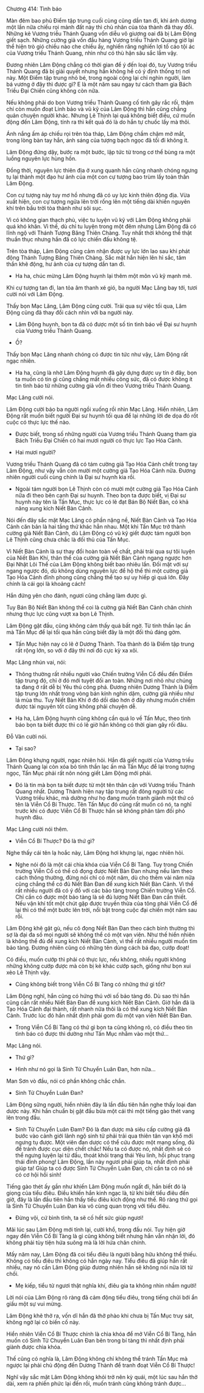 




Chương 414: Tình báo


Màn đêm bao phủ Điểm tập trung cuối cùng cũng dần tan đi, khi ánh dương một lần nữa chiếu rọi mảnh đất này thì chủ nhân của tòa thành đã thay đổi. Những kẻ Vương triều Thánh Quang vốn diễu võ giương oai đã bị Lâm Động giết sạch. Những cường giả vốn đầu hàng Vương triều Thánh Quang giờ lại thể hiện trò gió chiều nào che chiều ấy, nghiến răng nghiến lợi tố cáo tội ác của Vương triều Thánh Quang, nhìn như có thù hận sâu sắc lắm vậy.

Đương nhiên Lâm Động chẳng có thời gian để ý đến loại đó, tuy Vương triều Thánh Quang đã bị giải quyết nhưng hắn không hề có ý định thống trị nơi này. Một Điểm tập trung nhỏ bé, trong ngoài cộng lại chỉ nghìn người, làm bá vương ở đây thì được gì? E là một năm sau ngay tư cách tham gia Bách Triều Đại Chiến cũng không còn nữa.

Nếu không phải do bọn Vương triều Thánh Quang cố tình gây rắc rối, thậm chí còn muốn đoạt Linh bảo và vũ kỹ của Lâm Động thì hắn cũng chẳng quản chuyện người khác. Nhưng Lê Thịnh lại quá không biết điều, cứ muốn động đến Lâm Động, tính ra thì kết quả đó là do hắn tự chuốc lấy mà thôi.

Ánh nắng ấm áp chiếu rọi trên tòa tháp, Lâm Động chầm chậm mở mắt, trong lòng bàn tay hắn, ánh sáng của tượng bạch ngọc đã tối đi không ít.

Lâm Động đứng dậy, bước ra một bước, lập tức từ trong cơ thể bùng ra một luồng nguyên lực hùng hồn.

Đồng thời, nguyên lực thiên địa ở xung quanh hắn cũng nhanh chóng ngưng tụ lại thành một đạo hư ảnh của một con cự tượng bao trùm lấy toàn thân Lâm Động.

Con cự tượng này tuy mơ hồ nhưng đã có uy lực kinh thiên động địa. Vừa xuất hiện, con cự tượng ngửa lên trời rống lên một tiếng dài khiến nguyên khí trên bầu trời tòa thành như sôi sục.

Vì có không gian thạch phù, việc tu luyện vũ kỹ với Lâm Động không phải quá khó khăn. Vì thế, dù chỉ tu luyện trong một đêm nhưng Lâm Động đã có lĩnh ngộ với Thánh Tượng Băng Thiên Chàng. Tuy nhất thời không thể thật thuần thục nhưng hắn đã có lực chiến đấu không tệ.

Trên tòa tháp, Lâm Động cũng cảm nhận được uy lực lớn lao sau khi phát động Thánh Tượng Băng Thiên Chàng. Sắc mặt hắn hiện lên hỉ sắc, tâm thần khẽ động, hư ảnh của cự tượng dần tan đi.

- Ha ha, chúc mừng Lâm Động huynh lại thêm một môn vũ kỹ mạnh mẽ.

Khi cự tượng tan đi, lan tỏa âm thanh xé gió, ba người Mạc Lăng bay tới, tươi cười nói với Lâm Động.

Thấy bọn Mạc Lăng, Lâm Động cũng cười. Trải qua sự việc tối qua, Lâm Động cũng đã thay đổi cách nhìn với ba người này.

- Lâm Động huynh, bọn ta đã có được một số tin tình báo về Đại sư huynh của Vương triều Thánh Quang.

- Ồ?

Thấy bọn Mạc Lăng nhanh chóng có được tin tức như vậy, Lâm Động rất ngạc nhiên.

- Ha ha, cũng là nhờ Lâm Động huynh đã gây dựng được uy tín ở đây, bọn ta muốn có tin gì cũng chẳng mất nhiều công sức, đã có được không ít tin tình báo từ những cường giả vốn đi theo Vương triều Thánh Quang.

Mạc Lăng cười nói.

Lâm Động cười bảo ba người ngồi xuống rồi nhìn Mạc Lăng. Hiển nhiên, Lâm Động rất muốn biết người Đại sư huynh tối qua để lại những lời đe dọa đó rốt cuộc có thực lực thế nào.

- Được biết, trong số những người của Vương triều Thánh Quang tham gia Bách Triều Đại Chiến có hai mươi người có thực lực Tạo Hóa Cảnh.

- Hai mươi người?

Vương triều Thánh Quang đã có tám cường giả Tạo Hóa Cảnh chết trong tay Lâm Động, như vậy vẫn còn mười một cường giả Tạo Hóa Cảnh nữa. Đương nhiên người cuối cùng chính là Đại sư huynh kia rồi.

- Ngoài tám người bọn Lê Thịnh còn có mười một cường giả Tạo Hóa Cảnh nữa đi theo bên cạnh Đại sư huynh. Theo bọn ta được biết, vị Đại sư huynh này tên là Tấn Mục, thực lực có lẽ đạt Bán Bộ Niết Bàn, có khả năng xung kích Niết Bàn Cảnh.

Nói đến đây sắc mặt Mạc Lăng có phần nặng nề, Niết Bàn Cảnh và Tạo Hóa Cảnh căn bản là hai tầng thứ khác hẳn nhau. Một khi Tấn Mục trở thành cường giả Niết Bàn Cảnh, dù Lâm Động có vũ kỹ giết được tám người bọn Lê Thịnh cũng chưa chắc là đối thủ của Tấn Mục.

Vì Niết Bàn Cảnh là sự thay đổi hoàn toàn về chất, phải trải qua sự tôi luyện của Niết Bàn Khí, thân thể của cường giả Niết Bàn Cảnh ngang ngược hơn Đại Nhật Lôi Thể của Lâm Động không biết bao nhiêu lần. Đối mặt với sự ngang ngược đó, dù không dùng nguyên lực để hộ thể thì một cường giả Tạo Hóa Cảnh đỉnh phong cũng chẳng thể tạo sự uy hiếp gì quá lớn. Đây chính là cái gọi là khoảng cách!

Hắn đứng yên cho đánh, ngươi cũng chẳng làm được gì.

Tuy Bán Bộ Niết Bàn không thể coi là cường giả Niết Bàn Cảnh chân chính nhưng thực lực cũng vượt xa bọn Lê Thịnh.

Lâm Động gật đầu, cũng không cảm thấy quá bất ngờ. Từ tinh thần lạc ấn mà Tấn Mục để lại tối qua hắn cũng biết đây là một đối thủ đáng gờm.

- Tấn Mục hiện nay có lẽ ở Dương Thành. Tòa thành đó là Điểm tập trung rất rộng lớn, so với ở đây thì nơi đó cực kỳ xa xôi.

Mạc Lăng nhún vai, nói:

- Thông thường rất nhiều người vào Chiến trường Viễn Cổ đều đến Điểm tập trung đó, chỉ ở đó mới tuyệt đối an toàn. Những nơi nhỏ như chúng ta đang ở rất dễ bị Yêu thú công phá. Đương nhiên Dương Thành là Điểm tập trung lớn nhất trong vòng bán kính nghìn dặm, cường giả nhiều như lá mùa thu. Tuy Niết Bàn Khí ở đó dồi dào hơn ở đây nhưng muốn chiếm được tài nguyên tốt cũng không phải chuyện dễ.

- Ha ha, Lâm Động huynh cũng không cần quá lo về Tấn Mục, theo tình báo bọn ta biết được thì có lẽ giờ hắn không có thời gian gây rối đâu.

Đỗ Vân cười nói.

- Tại sao?

Lâm Động khựng người, ngạc nhiên hỏi. Hắn đã giết người của Vương triều Thánh Quang lại còn xóa bỏ tinh thần lạc ấn mà Tấn Mục để lại trong tượng ngọc, Tấn Mục phải rất nôn nóng giết Lâm Động mới phải.

- Đó là tin mà bọn ta biết được từ một tên thân cận với Vương triều Thánh Quang nhất. Dương Thành hiện nay tập trung rất đông người từ các Vương triều khác, mà dường như họ đang muốn tranh giành một thứ có tên là Viễn Cổ Bí Thược. Tên Tấn Mục đó cũng rất muốn có nó, ta nghĩ trước khi có được Viễn Cổ Bí Thược hắn sẽ không phân tâm đối phó huynh đâu.

Mạc Lăng cười nói thêm.

- Viễn Cổ Bí Thược? Đó là thứ gì?

Nghe thấy cái tên lạ hoắc này, Lâm Động hơi khựng lại, ngạc nhiên hỏi.

- Nghe nói đó là một cái chìa khóa của Viễn Cổ Bí Tàng. Tuy trong Chiến trường Viễn Cổ có thể cô đọng được Niết Bàn Đan nhưng nếu làm theo cách thông thường, đừng nói chỉ có một năm, dù cho thêm vài năm nữa cũng chẳng thể có đủ Niết Bàn Đan để xung kích Niết Bàn Cảnh. Vì thế rất nhiều người đã có ý đồ với các bảo tàng trong Chiến trường Viễn Cổ. Chỉ cần có được một bảo tàng là sẽ đủ lượng Niết Bàn Đan cần thiết. Nếu vận khí tốt một chút gặp được truyền thừa của tông phái Viễn Cổ để lại thì có thể một bước lên trời, nổi bật trong cuộc đại chiến một năm sau rồi.

Lâm Động khẽ gật gù, nếu cô đọng Niết Bàn Đan theo cách bình thường thì sợ là đại đa số mọi người sẽ không thể có một vạn viên. Như thế hiển nhiên là không thể đủ để xung kích Niết Bàn Cảnh, vì thế rất nhiều người muốn tìm bảo tàng. Đương nhiên cũng có những tên dùng cách bá đạo, cướp đoạt!

Có điều, muốn cướp thì phải có thực lực, nếu không, nhiều người không những không cướp được mà còn bị kẻ khác cướp sạch, giống như bọn xui xẻo Lê Thịnh vậy.

- Cũng không biết trong Viễn Cổ Bí Tàng có những thứ gì tốt?

Lâm Động nghĩ, hắn cũng có hứng thú với số bảo tàng đó. Dù sao thì hắn cũng cần rất nhiều Niết Bàn Đan để xung kích Niết Bàn Cảnh. Giờ hắn đã là Tạo Hóa Cảnh đại thành, rất nhanh nữa thôi là có thể xung kích Niết Bàn Cảnh. Trước lúc đó hắn nhất định phải gom đủ một vạn viên Niết Bàn Đan.

- Trong Viễn Cổ Bí Tàng có thứ gì bọn ta cũng không rõ, có điều theo tin tình báo có được thì dường như Tấn Mục nhằm vào một thứ…

Mạc Lăng nói.

- Thứ gì?

- Hình như nó gọi là Sinh Tử Chuyển Luân Đan, hơn nữa…

Man Sơn vò đầu, nói có phần không chắc chắn.

- Sinh Tử Chuyển Luân Đan?

Lâm Động sững người, hiển nhiên đây là lần đầu tiên hắn nghe thấy loại đan dược này. Khi hắn chuẩn bị gật đầu bừa một cái thì một tiếng gào thét vang lên trong đầu.

- Sinh Tử Chuyển Luân Đam? Đó là đan dược mà siêu cấp cường giả đã bước vào cảnh giới lãnh ngộ sinh tử phải trải qua thiên tân vạn khổ mới ngưng tụ được. Một viên đan dược có thể cứu được một mạng sống, đủ để tránh được cục diện chết chắc! Nếu ta có được nó, nhất định sẽ có thể ngưng luyện lại từ đầu, thoát khỏi trạng thái Yêu linh, hồi phục trạng thái đỉnh phong! Lâm Động, lần này ngươi phải giúp ta, nhất định phải giúp ta! Giúp ta có được Sinh Tử Chuyển Luân Đan, chỉ cần ta có nó sẽ có cơ hội hồi sinh!

Tiếng gào thét ấy gần như khiến Lâm Động muốn ngất đi, hắn biết đó là giọng của tiểu điêu. Điều khiến hắn kinh ngạc là, từ khi biết tiểu điêu đến giờ, đây là lần đầu tiên hắn thấy tiểu điêu kích động như thế. Rõ ràng thứ gọi là Sinh Tử Chuyển Luân Đan kia vô cùng quan trọng với tiểu điêu.

- Đừng vội, cứ bình tĩnh, ta sẽ cố hết sức giúp ngươi!

Mãi lúc sau Lâm Động mới tỉnh lại, cười khổ, trong đầu nói. Tuy hiện giờ ngay đến Viễn Cổ Bí Tàng là gì cũng không biết nhưng hắn vẫn nhận lời, đó không phải tùy tiện hứa suông mà là lời hứa chân chính.

Mấy năm nay, Lâm Động đã coi tiểu điêu là người bằng hữu không thể thiếu. Không có tiểu điêu thì không có hắn ngày nay. Tiểu điêu đã giúp hắn rất nhiều, nay nó cần Lâm Động giúp đương nhiên hắn sẽ không nói nửa lời từ chối.

- Mẹ kiếp, tiểu tử ngươi thật nghĩa khí, điêu gia ta không nhìn nhầm người!

Lời nói của Lâm Động rõ ràng đã cảm động tiểu điêu, trong tiếng chửi bới ẩn giấu một sự vui mừng.

Lâm Động khẽ thở ra, vốn dĩ hắn đã thở phào khi chưa bị Tấn Mục truy sát, không ngờ lại có biến cố này.

Hiển nhiên Viễn Cổ Bí Thược chính là chìa khóa để mở Viễn Cổ Bí Tàng, hắn muốn có Sinh Tử Chuyển Luân Đan bên trong bí tàng thì nhất định phải giành được chìa khóa.

Thế cũng có nghĩa là, Lâm Động không chỉ không thể tránh Tấn Mục mà ngược lại phải chủ động đến Dương Thành để tranh đoạt Viễn Cổ Bí Thược!

Nghĩ vậy sắc mặt Lâm Động không khỏi trở nên kỳ quái, một lúc sau hắn thở dài, xem ra phiền phức lại đến rồi, muốn tránh cũng không tránh được…




